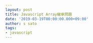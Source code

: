 ```yaml
---
layout: post
title: Javascript Array継承問題
date: '2019-03-19T00:00:00.000+09:00'
author: s sato
tags:
- javascript
---
```

